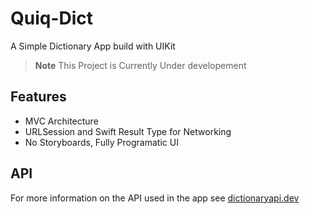 # Quiq-Dict
A Simple Dictionary App build with UIKit

> **Note**
> This Project is Currently Under developement

## Features
- MVC Architecture
- URLSession and Swift Result Type for Networking
- No Storyboards, Fully Programatic UI

## API
For more information on the API used in the app see [dictionaryapi.dev](https://dictionaryapi.dev/)
